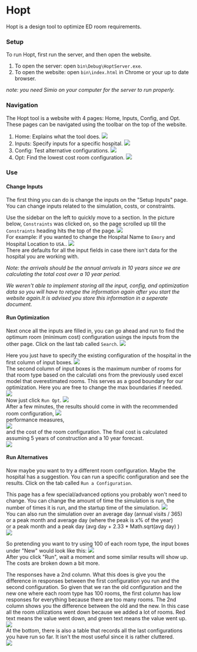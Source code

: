 Hopt
====

Hopt is a design tool to optimize ED room requirements.

### Setup ###
To run Hopt, first run the server, and then open the website.
1. To open the server: open `bin\Debug\HoptServer.exe`.
2. To open the website: open `bin\index.html` in Chrome or your up to date browser.

*note: you need Simio on your computer for the server to run properly.*

### Navigation ###
The Hopt tool is a website with 4 pages: Home, Inputs, Config, and Opt.  
These pages can be navigated using the toolbar on the top of the website.

1. Home: Explains what the tool does.
![](http://i.imgur.com/Ai6BH8C.png)
2. Inputs: Specify inputs for a specific hospital.
![](http://i.imgur.com/yJBI3LD.png)
3. Config: Test alternative configurations.
![](http://i.imgur.com/EaEcMlh.png)
4. Opt: Find the lowest cost room configuration.
![](http://i.imgur.com/TcJpGs6.png)

### Use ###
#### Change Inputs ####
The first thing you can do is change the inputs on the "Setup Inputs" page.  
You can change inputs related to the simulation, costs, or constraints.

Use the sidebar on the left to quickly move to a section. In the picture below, `Constraints` was clicked on, so the page scrolled up till the `Constraints` heading hits the top of the page.
![](http://i.imgur.com/8FSZVZw.png)  
For example: if you wanted to change the Hospital Name to `Emory` and Hospital Location to `USA`..
![](http://i.imgur.com/SnFuRaf.png)  
There are defaults for all the input fields in case there isn't data for the hospital you are working with.  

*Note: the arrivals should be the annual arrivals in 10 years since we are calculating the total cost over a 10 year period.*

*We weren't able to implement storing all the input, config, and optimization data so you will have to retype the information again after you start the website again.It is advised you store this information in a seperate document.*
#### Run Optimization ####
Next once all the inputs are filled in, you can go ahead and run to find the optimum room (minimum cost) configuration usings the inputs from the other page. Click on the last tab called `Search`.  ![](http://i.imgur.com/9jkE0At.png)

Here you just have to specify the existing configuration of the hospital in the first column of input boxes.
![](http://i.imgur.com/r5on1BH.png)  
The second column of input boxes is the maximum number of rooms for that room type based on the calculati
ons from the previously used excel model that overestimated rooms. This serves as a good boundary for our 
optimization. Here you are free to change the max boundaries if needed.  
![](http://i.imgur.com/1HzRUhh.png)  
Now just click `Run Opt`.  ![](http://i.imgur.com/sDTGh8f.png)  
After a few minutes, the results should come in with the recommended room configuration, 
![](http://i.imgur.com/FKid93S.png)  
performance measures,  
![](http://i.imgur.com/H0pNtMp.png)  
and the cost of the room configuration. The final cost is calculated assuming 5 years of construction and a 10 year forecast.  
![](http://i.imgur.com/OzVi7To.png)

#### Run Alternatives ####
Now maybe you want to try a different room configuration. Maybe the hospital has a suggestion. You can run a specific configuration and see the results. Click on the tab called `Run a Configuration`.  ![]()

This page has a few special/advanced options you probably won't need to change.
You can change the amount of time the simulation is run, the number of times it is run, and the startup time of the simulation.
![](http://i.imgur.com/BLZD71E.png)  
You can also run the simulation over an average day (annual visits / 365)  
or a peak month and average day (where the peak is x% of the year)  
or a peak month and a peak day (avg day + 2.33 * Math.sqrt(avg day) )  
![](http://i.imgur.com/f3hnrnK.png)  

So pretending you want to try using 100 of each room type, the input boxes under "New" would look like this:
![](http://i.imgur.com/B4w9yTJ.png)  
After you click "Run", wait a moment and some similar results will show up.  
The costs are broken down a bit more.  

The responses have a 2nd column. What this does is give you the difference in responses between the first configuration you run and the second configuration. So given that we ran the old configuration and the new one where each room type has 100 rooms, the first column has low responses for everything because there are too many rooms. The 2nd column shows you the difference between the old and the new. In this case all the room utilizations went down because we added a lot of rooms. Red text means the value went down, and green text means the value went up.
![](http://i.imgur.com/AP3IumU.png)  
At the bottom, there is also a table that records all the last configurations you have run so far. It isn't the most useful since it is rather cluttered.  
![](http://i.imgur.com/D6oHXhT.png)
